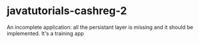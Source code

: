# javatutorials-cashreg-2
An incomplete application: all the persistant layer is missing and it should be implemented. It's a training app

